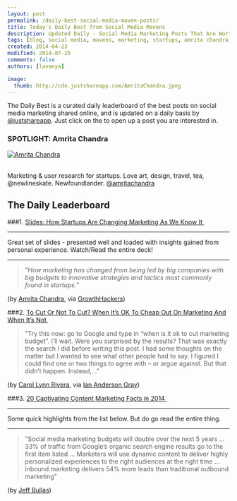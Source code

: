 ```yaml
---
layout: post
permalink: /daily-best-social-media-maven-posts/
title: Today's Daily Best from Social Media Mavens
description: Updated Daily - Social Media Marketing Posts That Are Worth Sharing
tags: [blog, social media, mavens, marketing, startups, amrita chandra, growthhackers, cut marketing budget ]
created: 2014-04-23
modified: 2014-07-25
comments: false
authors: [lavanya]

image:
  thumb: http://cdn.justshareapp.com/AmritaChandra.jpeg
---
```


The Daily Best is a curated daily leaderboard of the best posts on social media marketing shared online, and is updated on a daily basis by [@justshareapp](http://twitter.com/justshareapp). Just click on the <i class="icon-link"></i> to open up a post you are interested in.

<div class="article-author-main border-box">
    <h3>SPOTLIGHT: Amrita Chandra</h3>
    <a href="https://twitter.com/amritachandra"><img src="http://cdn.justshareapp.com/AmritaChandra.jpeg" class="bio-photo large" alt="Amrita Chandra"></a>
    <br><br>
<p>Marketing & user research for startups. Love art, design, travel, tea, @newlineskate. Newfoundlander. <a href="https://twitter.com/amritachandra">@amritachandra</a> </p>
</div>

## The Daily Leaderboard

###1. [Slides: How Startups Are Changing Marketing As We Know It&nbsp;<i class="icon-link"></i>](http://growthhackers.com/slides/how-startups-are-changing-marketing-as-we-know-it/)
***

Great set of slides - presented well and loaded with insights gained from personal experience. Watch/Read the entire deck!

***

>"*How marketing has changed from being led by big companies with big budgets to innovative strategies and tactics most commonly found in startups.*"

(by [Amrita Chandra](https://twitter.com/amritachandra), via [GrowthHackers](https://twitter.com/GrowthHackers_))


###2.  [To Cut Or Not To Cut? When It’s OK To Cheap Out On Marketing And When It’s Not&nbsp;<i class="icon-link"></i>](http://www.websearchsocial.com/to-cut-or-not-to-cut-when-its-ok-to-cheap-out-on-marketing-and-when-its-not/)
>"Try this now: go to Google and type in “when is it ok to cut marketing budget”. I’ll wait. 
Were you surprised by the results? 
That was exactly the search I did before writing this post. I had some thoughts on the matter but I wanted to see what other people had to say. I figured I could find one or two things to agree with – or argue against. 
But that didn’t happen. Instead,..."

(by [Carol Lynn Rivera](https://twitter.com/CarolLynnRivera), via [Ian Anderson Gray](https://twitter.com/iagdotme))


###3. [20 Captivating Content Marketing Facts in 2014&nbsp;<i class="icon-link"></i>](http://www.jeffbullas.com/2014/07/23/0-captivating-content-marketing-facts-in-2014/)
***

Some quick highlights from the list below. But do go read the entire thing.

***

>"Social media marketing budgets will double over the next 5 years
...
33% of traffic from Google’s organic search engine results go to the first item listed 
...
Marketers will use dynamic content to deliver highly personalized experiences to the right audiences at the right time 
... 
Inbound marketing delivers 54% more leads than traditional outbound marketing"

(by [Jeff Bullas](https://twitter.com/jeffbullas))
